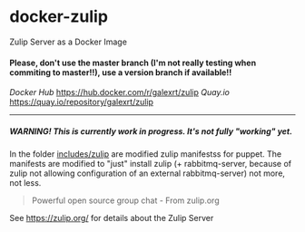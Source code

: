# docker-zulip
Zulip Server as a Docker Image

#### Please, don't use the master branch (I'm not really testing when commiting to master!!), use a version branch if available!!

*Docker Hub* https://hub.docker.com/r/galexrt/zulip
*Quay.io* https://quay.io/repository/galexrt/zulip

___

##### WARNING! This is currently work in progress. It's not fully "working" yet.


In the folder [includes/zulip](includes/zulip) are modified zulip manifestss for puppet.
The manifests are modified to "just" install zulip (+ rabbitmq-server, because of zulip not allowing configuration of an external rabbitmq-server) not more, not less.

> Powerful open source group chat - From zulip.org

See https://zulip.org/ for details about the Zulip Server
